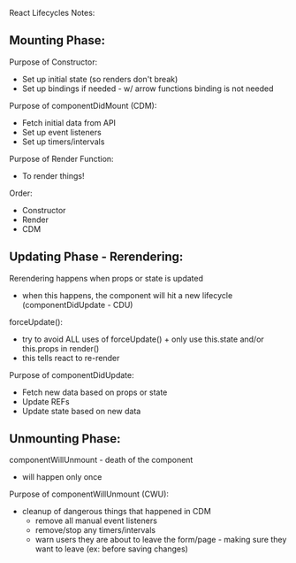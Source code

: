 React Lifecycles Notes:


## Mounting Phase:
Purpose of Constructor:
- Set up initial state (so renders don't break)
- Set up bindings if needed - w/ arrow functions binding is not needed

Purpose of componentDidMount (CDM):
- Fetch initial data from API
- Set up event listeners
- Set up timers/intervals

Purpose of Render Function:
- To render things!

Order:
- Constructor
- Render
- CDM


## Updating Phase - Rerendering:
Rerendering happens when props or state is updated
- when this happens, the component will hit a new lifecycle (componentDidUpdate - CDU)

forceUpdate():
- try to avoid ALL uses of forceUpdate() + only use this.state and/or this.props in render()
- this tells react to re-render

Purpose of componentDidUpdate:
- Fetch new data based on props or state
- Update REFs
- Update state based on new data


## Unmounting Phase:
componentWillUnmount - death of the component
- will happen only once

Purpose of componentWillUnmount (CWU):
- cleanup of dangerous things that happened in CDM
   - remove all manual event listeners
   - remove/stop any timers/intervals
   - warn users they are about to leave the form/page - making sure they want to leave (ex: before saving changes)
